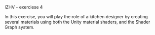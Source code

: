 IZHV - exerciese 4

In this exercise, you will play the role of a kitchen designer by creating several materials using both the Unity material shaders, and the Shader Graph system.
